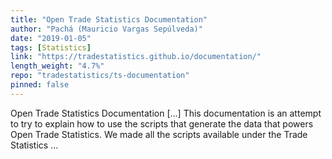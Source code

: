 ```yaml
---
title: "Open Trade Statistics Documentation"
author: "Pachá (Mauricio Vargas Sepúlveda)"
date: "2019-01-05"
tags: [Statistics]
link: "https://tradestatistics.github.io/documentation/"
length_weight: "4.7%"
repo: "tradestatistics/ts-documentation"
pinned: false
---
```


Open Trade Statistics Documentation [...] This documentation is an attempt to try to explain how to use the scripts that generate the data that powers Open Trade Statistics. We made all the scripts available under the Trade Statistics ...
